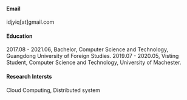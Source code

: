 
#### Email
idjyiq[at]gmail.com

#### Education
2017.08 - 2021.06, Bachelor, Computer Science and Technology, Guangdong University of Foreign Studies.
2019.07 - 2020.05, Visting Student, Computer Science and Technology, University of Machester.

#### Research Intersts
Cloud Computing, Distributed system

